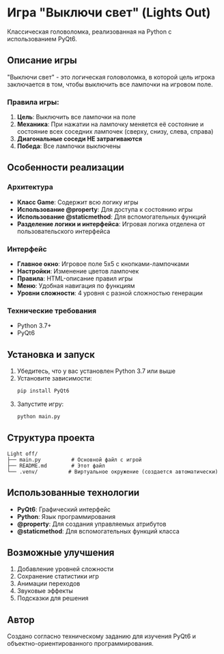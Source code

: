 # Игра "Выключи свет" (Lights Out)

Классическая головоломка, реализованная на Python с использованием PyQt6.

## Описание игры

"Выключи свет" - это логическая головоломка, в которой цель игрока заключается в том, чтобы выключить все лампочки на игровом поле.

### Правила игры:

1. **Цель**: Выключить все лампочки на поле
2. **Механика**: При нажатии на лампочку меняется её состояние и состояние всех соседних лампочек (сверху, снизу, слева, справа)
3. **Диагональные соседи НЕ затрагиваются**
4. **Победа**: Все лампочки выключены

## Особенности реализации

### Архитектура

- **Класс Game**: Содержит всю логику игры
- **Использование @property**: Для доступа к состоянию игры
- **Использование @staticmethod**: Для вспомогательных функций
- **Разделение логики и интерфейса**: Игровая логика отделена от пользовательского интерфейса

### Интерфейс

- **Главное окно**: Игровое поле 5x5 с кнопками-лампочками
- **Настройки**: Изменение цветов лампочек
- **Правила**: HTML-описание правил игры
- **Меню**: Удобная навигация по функциям
- **Уровни сложности**: 4 уровня с разной сложностью генерации

### Технические требования

- Python 3.7+
- PyQt6

## Установка и запуск

1. Убедитесь, что у вас установлен Python 3.7 или выше
2. Установите зависимости:
   ```bash
   pip install PyQt6
   ```
3. Запустите игру:
   ```bash
   python main.py
   ```

## Структура проекта

```
Light off/
├── main.py          # Основной файл с игрой
├── README.md        # Этот файл
└── .venv/          # Виртуальное окружение (создается автоматически)
```

## Использованные технологии

- **PyQt6**: Графический интерфейс
- **Python**: Язык программирования
- **@property**: Для создания управляемых атрибутов
- **@staticmethod**: Для вспомогательных функций класса

## Возможные улучшения

1. Добавление уровней сложности
2. Сохранение статистики игр
3. Анимации переходов
4. Звуковые эффекты
5. Подсказки для решения

## Автор

Создано согласно техническому заданию для изучения PyQt6 и объектно-ориентированного программирования.